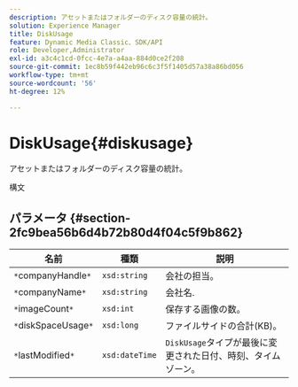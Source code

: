 ```yaml
---
description: アセットまたはフォルダーのディスク容量の統計。
solution: Experience Manager
title: DiskUsage
feature: Dynamic Media Classic、SDK/API
role: Developer,Administrator
exl-id: a3c4c1cd-0fcc-4e7a-a4aa-884d0ce2f208
source-git-commit: 1ec8b59f442eb96c6c3f5f1405d57a38a86bd056
workflow-type: tm+mt
source-wordcount: '56'
ht-degree: 12%

---
```


# DiskUsage{#diskusage}

アセットまたはフォルダーのディスク容量の統計。

構文

## パラメータ {#section-2fc9bea56b6d4b72b80d4f04c5f9b862}

| 名前 | 種類 | 説明 |
|---|---|---|
| `*`companyHandle`*` | `xsd:string` | 会社の担当。 |
| `*`companyName`*` | `xsd:string` | 会社名. |
| `*`imageCount`*` | `xsd:int` | 保存する画像の数。 |
| `*`diskSpaceUsage`*` | `xsd:long` | ファイルサイドの合計(KB)。 |
| `*`lastModified`*` | `xsd:dateTime` | `DiskUsage`タイプが最後に変更された日付、時刻、タイムゾーン。 |

